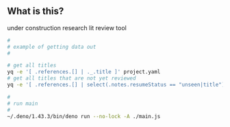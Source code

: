 ## What is this?

under construction research lit review tool

```sh
# 
# example of getting data out
# 

# get all titles
yq -e '[ .references.[] | ._.title ]' project.yaml
# get all titles that are not yet reviewed
yq -e '[ .references.[] | select(.notes.resumeStatus == "unseen|title") | [._.title, .score] ]' project.yaml

# 
# run main
# 
~/.deno/1.43.3/bin/deno run --no-lock -A ./main.js
```